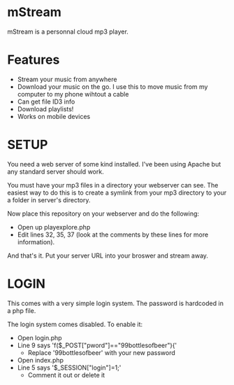 mStream
=======

mStream is a personnal cloud mp3 player.  


Features
=======
- Stream your music from anywhere
- Download your music on the go.  I use this to move music from my computer to my phone wihtout a cable
- Can get file ID3 info
- Download playlists!
- Works on mobile devices


SETUP
=======
You need a web server of some kind installed.  I've been using Apache but any standard server should work.

You must have your mp3 files in a directory your webserver can see.  The easiest way to do this is to create a symlink from your mp3 directory to your a folder in server's directory.

Now place this repository on your webserver and do the following:
- Open up playexplore.php
- Edit lines 32, 35, 37 (look at the comments by these lines for more information).

And that's it.  Put your server URL into your broswer and stream away.


LOGIN
=======
This comes with a very simple login system.  The password is hardcoded in a php file.

The login system comes disabled.  To enable it:
- Open login.php
- Line 9 says 'f($_POST["pword"]=="99bottlesofbeer"){'
	- Replace '99bottlesofbeer' with your new password
- Open index.php
- Line 5 says '$_SESSION["login"]=1;'
 	 - Comment it out or delete it